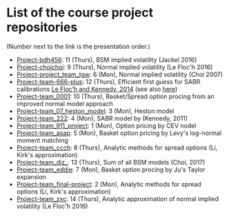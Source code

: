 # List of the course project repositories

(Number next to the link is the presentation order.)

* [Project-bdh456](https://www.github.com/PHBS-2017-ASP-Classroom/Project-bdh456): 11 (Thurs), BSM implied volatility (Jackel 2016)
* [Project-choichoi](https://www.github.com/PHBS-2017-ASP-Classroom/Project-choichoi): 9 (Thurs), Normal implied volatility (Le Floc'h 2016)
* [Project-project_team_tgw](https://www.github.com/PHBS-2017-ASP-Classroom/Project-project_team_tgw): 6 (Mon), Normal implied volatility (Choi 2007)
* [Project-team-666-plus](https://www.github.com/PHBS-2017-ASP-Classroom/Project-team-666-plus): 12 (Thurs), Efficient first guess for SABR calibrations [Le Floc’h and Kennedy, 2014](https://ssrn.com/abstract_id=2467231) (see also [here](https://www.clarusft.com/sabr-calibration-a-simple-explicit-initial-guess/))
* [Project-team_0001](https://www.github.com/PHBS-2017-ASP-Classroom/Project-team_0001): 10 (Thurs), Basket/Spread option procing from an improved normal model approach
* [Project-team_07_heston_model](https://www.github.com/PHBS-2017-ASP-Classroom/Project-team_07_heston_model): 3 (Mon), Heston model
* [Project-team_222](https://www.github.com/PHBS-2017-ASP-Classroom/Project-team_222): 4 (Mon), SABR model by (Kennedy, 2011)
* [Project-team_911_project](https://www.github.com/PHBS-2017-ASP-Classroom/Project-team_911_project): 1 (Mon), Option pricing by CEV nodel 
* [Project-team_asap](https://www.github.com/PHBS-2017-ASP-Classroom/Project-team_asap): 5 (Mon), Basket option pricing by Levy's log-normal moment matching
* [Project-team_ccch](https://www.github.com/PHBS-2017-ASP-Classroom/Project-team_ccch): 8 (Thurs), Analytic methods for spread options (Li, Kirk's approximation)
* [Project-team_djz_](https://www.github.com/PHBS-2017-ASP-Classroom/Project-team_djz_): 13 (Thurs), Sum of all BSM models (Choi, 2017)
* [Project-team_eddie](https://www.github.com/PHBS-2017-ASP-Classroom/Project-team_eddie): 7 (Mon), Basket option procing by Ju's Taylor expansion
* [Project-team_final-project](https://www.github.com/PHBS-2017-ASP-Classroom/Project-team_final-project): 2 (Mon), Analytic methods for spread options (Li, Kirk's approximation)
* [Project-team_zxc](https://www.github.com/PHBS-2017-ASP-Classroom/Project-team_zxc): 14 (Thurs), Analytic approximation of normal implied volatility (Le Floc'h 2016)
